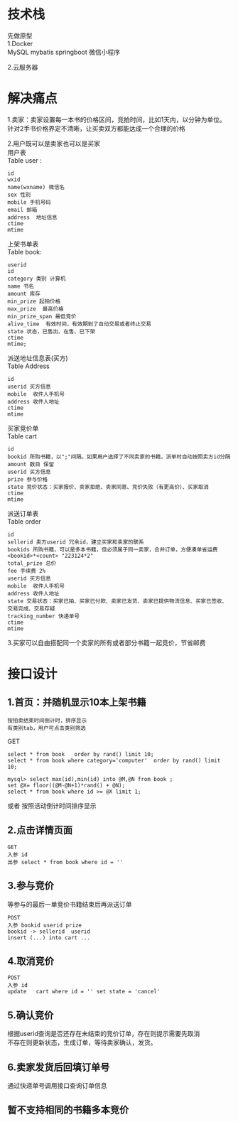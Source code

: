 # 技术栈
先做原型  
1.Docker  
 MySQL mybatis springboot 微信小程序  
 
2.云服务器  
 
# 解决痛点
1.卖家：卖家设置每一本书的价格区间，竞拍时间，比如1天内，以分钟为单位。针对2手书价格界定不清晰，让买卖双方都能达成一个合理的价格   

2.用户既可以是卖家也可以是买家  
用户表  
Table user :  
```
id 
wxid 
name(wxname) 微信名
sex 性别
mobile 手机号码 
email 邮箱
address  地址信息
ctime 
mtime
```

上架书单表  
Table book:  
```
userid 
id 
category 类别 计算机
name 书名
amount 库存
min_prize 起拍价格  
max_prize  最高价格  
min_prize_span 最低竞价  
alive_time  有效时间，有效期到了自动交易或者终止交易  
state 状态，已售出、在售、已下架  
ctime
mtime;
```

派送地址信息表(买方)  
Table Address  
```
id 
userid 买方信息
mobile  收件人手机号
address 收件人地址
ctime 
mtime
```

买家竞价单   
Table cart  
```
id 
bookid 所购书籍，以";"间隔。如果用户选择了不同卖家的书籍，派单时自动按照卖方id分隔  
amount 数目 保留
userid 买方信息
prize 参与价格
state 竞价状态：买家报价、卖家拒绝、卖家同意、竞价失败（有更高价）、买家取消
ctime 
mtime
```

派送订单表  
Table order  
```
id 
sellerid 卖方userid 冗余id，建立买家和卖家的联系
bookids 所购书籍，可以是多本书籍，但必须属于同一卖家，合并订单，方便凑单省运费 <bookid>*<count> "223124*2"
total_prize 总价
fee 手续费 2%
userid 买方信息
mobile  收件人手机号
address 收件人地址
state 交易状态：买家已拍、买家已付款、卖家已发货、卖家已提供物流信息、买家已签收、交易完成、交易存疑
tracking_number 快递单号
ctime 
mtime
```


3.买家可以自由搭配同一个卖家的所有或者部分书籍一起竞价，节省邮费  

# 接口设计
## 1.首页：并随机显示10本上架书籍  
	按拍卖结束时间倒计时，排序显示  
	有类别tab，用户可点击类别筛选
GET 
```
select * from book   order by rand() limit 10;
select * from book where category='computer'  order by rand() limit 10;

mysql> select max(id),min(id) into @M,@N from book ;
set @X= floor((@M-@N+1)*rand() + @N);
select * from book where id >= @X limit 1;
```
或者 按照活动倒计时间排序显示  

## 2.点击详情页面  
```
GET 
入参 id 
出参 select * from book where id = ''
```

## 3.参与竞价
等参与的最后一单竞价书籍结束后再派送订单  
```
POST
入参 bookid userid prize 
bookid -> sellerid  userid 
insert (...) into cart ...
```

## 4.取消竞价
```
POST
入参 id
update   cart where id = '' set state = 'cancel'
```

## 5.确认竞价
根据userid查询是否还存在未结束的竞价订单，存在则提示需要先取消  
不存在则更新状态，生成订单，等待卖家确认，发货。

## 6.卖家发货后回填订单号
通过快递单号调用接口查询订单信息  

  


## 暂不支持相同的书籍多本竞价